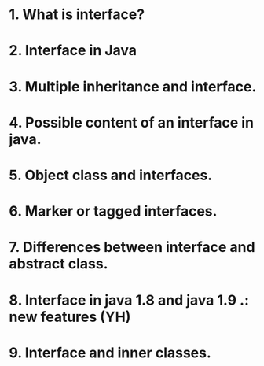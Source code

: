 # 1.      What is interface?

# 2.      Interface in Java

# 3.      Multiple inheritance and interface.

# 4.      Possible content of an interface in java.

# 5.      Object class and interfaces.

# 6.      Marker or tagged interfaces.

# 7.      Differences between interface and abstract class.

# 8.      Interface in java 1.8 and java 1.9 .: new features (YH)

# 9.      Interface and inner classes.